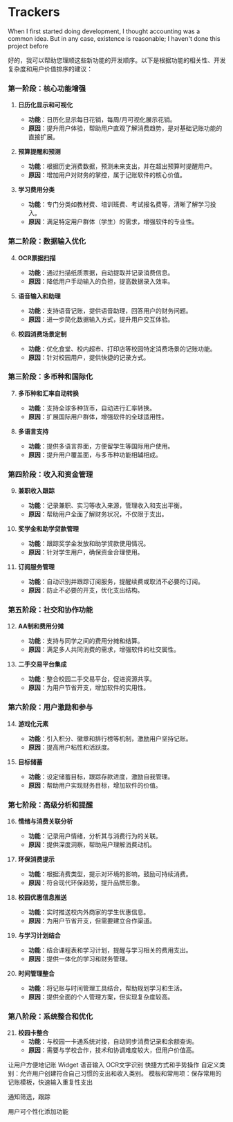 # Trackers


When I first started doing development, I thought accounting was a common idea. But in any case, existence is reasonable; I haven't done this project before



好的，我可以帮助您理顺这些新功能的开发顺序。以下是根据功能的相关性、开发复杂度和用户价值排序的建议：

### **第一阶段：核心功能增强**

1. **日历化显示和可视化**
   - **功能**：日历化显示每日花销，每周/月可视化展示花销。
   - **原因**：提升用户体验，帮助用户直观了解消费趋势，是对基础记账功能的直接扩展。

2. **预算提醒和预测**
   - **功能**：根据历史消费数据，预测未来支出，并在超出预算时提醒用户。
   - **原因**：增加用户对财务的掌控，属于记账软件的核心价值。

3. **学习费用分类**
   - **功能**：专门分类如教材费、培训班费、考试报名费等，清晰了解学习投入。
   - **原因**：满足特定用户群体（学生）的需求，增强软件的专业性。

### **第二阶段：数据输入优化**

4. **OCR票据扫描**
   - **功能**：通过扫描纸质票据，自动提取并记录消费信息。
   - **原因**：降低用户手动输入的负担，提高数据录入效率。

5. **语音输入和助理**
   - **功能**：支持语音记账，提供语音助理，回答用户的财务问题。
   - **原因**：进一步简化数据输入方式，提升用户交互体验。

6. **校园消费场景定制**
   - **功能**：优化食堂、校内超市、打印店等校园特定消费场景的记账功能。
   - **原因**：针对校园用户，提供快捷的记录方式。

### **第三阶段：多币种和国际化**

7. **多币种和汇率自动转换**
   - **功能**：支持全球多种货币，自动进行汇率转换。
   - **原因**：扩展国际用户群体，增强软件的全球适用性。

8. **多语言支持**
   - **功能**：提供多语言界面，方便留学生等国际用户使用。
   - **原因**：提升用户覆盖面，与多币种功能相辅相成。

### **第四阶段：收入和资金管理**

9. **兼职收入跟踪**
   - **功能**：记录兼职、实习等收入来源，管理收入和支出平衡。
   - **原因**：帮助用户全面了解财务状况，不仅限于支出。

10. **奖学金和助学贷款管理**
    - **功能**：跟踪奖学金发放和助学贷款使用情况。
    - **原因**：针对学生用户，确保资金合理使用。

11. **订阅服务管理**
    - **功能**：自动识别并跟踪订阅服务，提醒续费或取消不必要的订阅。
    - **原因**：防止不必要的开支，优化支出结构。

### **第五阶段：社交和协作功能**

12. **AA制和费用分摊**
    - **功能**：支持与同学之间的费用分摊和结算。
    - **原因**：满足多人共同消费的需求，增强软件的社交属性。

13. **二手交易平台集成**
    - **功能**：整合校园二手交易平台，促进资源共享。
    - **原因**：为用户节省开支，增加软件的实用性。

### **第六阶段：用户激励和参与**

14. **游戏化元素**
    - **功能**：引入积分、徽章和排行榜等机制，激励用户坚持记账。
    - **原因**：提高用户粘性和活跃度。

15. **目标储蓄**
    - **功能**：设定储蓄目标，跟踪存款进度，激励自我管理。
    - **原因**：帮助用户实现财务目标，增加软件的价值。

### **第七阶段：高级分析和提醒**

16. **情绪与消费关联分析**
    - **功能**：记录用户情绪，分析其与消费行为的关联。
    - **原因**：提供深度洞察，帮助用户理解消费动机。

17. **环保消费提示**
    - **功能**：根据消费类型，提示对环境的影响，鼓励可持续消费。
    - **原因**：符合现代环保趋势，提升品牌形象。

18. **校园优惠信息推送**
    - **功能**：实时推送校内外商家的学生优惠信息。
    - **原因**：为用户节省开支，但需要建立合作渠道。

19. **与学习计划结合**
    - **功能**：结合课程表和学习计划，提醒与学习相关的费用支出。
    - **原因**：提供一体化的学习和财务管理。

20. **时间管理整合**
    - **功能**：将记账与时间管理工具结合，帮助规划学习和生活。
    - **原因**：提供全面的个人管理方案，但实现复杂度较高。

### **第八阶段：系统整合和优化**

21. **校园卡整合**
    - **功能**：与校园一卡通系统对接，自动同步消费记录和余额查询。
    - **原因**：需要与学校合作，技术和协调难度较大，但用户价值高。
   

让用户方便地记账
Widget
语音输入
OCR文字识别
快捷方式和手势操作
自定义类别：允许用户创建符合自己习惯的支出和收入类别。
模板和常用项：保存常用的记账模板，快速输入重复性支出

通知筛选，跟踪

用户可个性化添加功能




